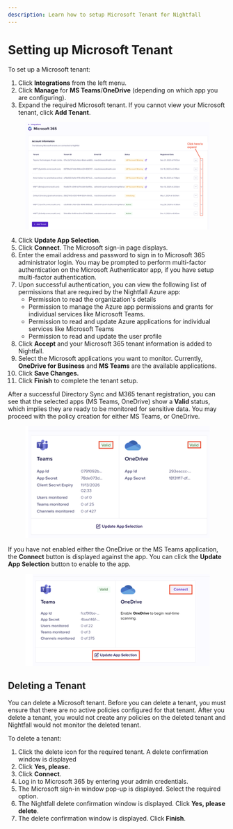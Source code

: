 ```yaml
---
description: Learn how to setup Microsoft Tenant for Nightfall
---
```


# Setting up Microsoft Tenant

To set up a Microsoft tenant:

1. Click **Integrations** from the left menu.&#x20;
2. Click **Manage** for **MS Teams**/**OneDrive** (depending on which app you are configuring).
3. Expand the required Microsoft tenant. If you cannot view your Microsoft tenant, click **Add Tenant**.&#x20;

<figure><img src="../../../.gitbook/assets/image (1292).png" alt=""><figcaption></figcaption></figure>

4. Click **Update App Selection**.
5. Click **Connect**. The Microsoft sign-in page displays.
6. Enter the email address and password to sign in to Microsoft 365 administrator login. You may be prompted to perform multi-factor authentication on the Microsoft Authenticator app, if you have setup multi-factor authentication.
7. Upon successful authentication, you can view the following list of permissions that are required by the Nightfall Azure app:
   * Permission to read the organization's details
   * Permission to manage the Azure app permissions and grants for individual services like Microsoft Teams.
   * Permission to read and update Azure applications for individual services like Microsoft Teams
   * Permission to read and update the user profile
8. Click **Accept** and your Microsoft 365 tenant information is added to Nightfall.
9. Select the Microsoft applications you want to monitor. Currently, **OneDrive for Business** and **MS Teams** are the available applications.
10. Click **Save Changes.**                 &#x20;
11. Click **Finish** to complete the tenant setup.

After a successful Directory Sync and M365 tenant registration, you can see that the selected apps (MS Teams, OneDrive) show a **Valid** status, which implies they are ready to be monitored for sensitive data. You may proceed with the policy creation for either MS Teams, or OneDrive.

<figure><img src="../../../.gitbook/assets/image (1299).png" alt="" width="563"><figcaption></figcaption></figure>

If you have not enabled either the OneDrive or the MS Teams application, the **Connect** button is displayed against the app. You can click the **Update App Selection** button to enable to the app.&#x20;

<figure><img src="../../../.gitbook/assets/image (994).png" alt="" width="563"><figcaption></figcaption></figure>

## Deleting a Tenant

You can delete a Microsoft tenant. Before you can delete a tenant, you must ensure that there are no active policies configured for that tenant. After you delete a tenant, you would not create any policies on the deleted tenant and Nightfall would not monitor the deleted tenant.&#x20;

To delete a tenant:

1. Click the delete icon for the required tenant. A delete confirmation window is displayed
2. Click **Yes, please.**&#x20;
3. Click **Connect**.&#x20;
4. Log in to Microsoft 365 by entering your admin credentials.&#x20;
5. The Microsoft sign-in window pop-up is displayed. Select the required option.&#x20;
6. The Nightfall delete confirmation window is displayed. Click **Yes, please delete**.&#x20;
7. The delete confirmation window is displayed. Click **Finish**.

